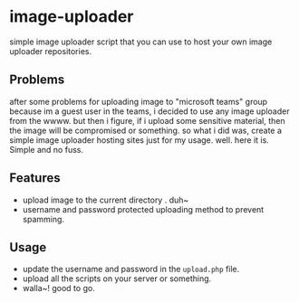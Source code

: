 # image-uploader
simple image uploader script that you can use to host your own image uploader repositories. 

## Problems
after some problems for uploading image to "microsoft teams" group because im a guest user in the teams, i decided to use any image uploader from the wwww. but then i figure, if i upload some sensitive material, then the image will be compromised or something. so what i did was, create a simple image uploader hosting sites just for my usage. well. here it is. Simple and no fuss. 

## Features
- upload image to the current directory . duh~
- username and password protected uploading method to prevent spamming.

## Usage
- update the username and password in the `upload.php` file.
- upload all the scripts on your server or something. 
- walla~! good to go.
